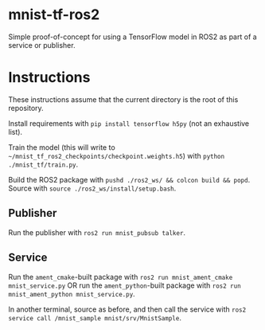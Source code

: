 # mnist-tf-ros2
Simple proof-of-concept for using a TensorFlow model in ROS2 as part of a service or publisher.

# Instructions
These instructions assume that the current directory is the root of this repository.

Install requirements with `pip install tensorflow h5py` (not an exhaustive list).

Train the model (this will write to `~/mnist_tf_ros2_checkpoints/checkpoint.weights.h5`) with `python ./mnist_tf/train.py`.

Build the ROS2 package with `pushd ./ros2_ws/ && colcon build && popd`. Source with `source ./ros2_ws/install/setup.bash`.

## Publisher
Run the publisher with `ros2 run mnist_pubsub talker`.

## Service
Run the `ament_cmake`-built package with `ros2 run mnist_ament_cmake mnist_service.py` OR run the `ament_python`-built package with `ros2 run mnist_ament_python mnist_service.py`.

In another terminal, source as before, and then call the service with `ros2 service call /mnist_sample mnist/srv/MnistSample`.
